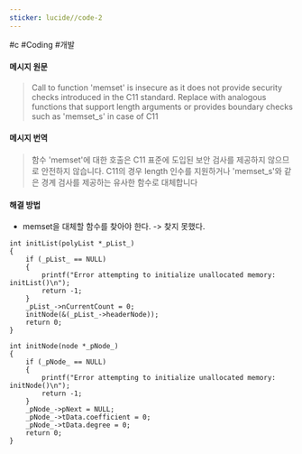 ```yaml
---
sticker: lucide//code-2
---
```

#c #Coding #개발
#### 메시지 원문
> Call to function 'memset' is insecure as it does not provide security checks introduced in the C11 standard. Replace with analogous functions that support length arguments or provides boundary checks such as 'memset_s' in case of C11

#### 메시지 번역
> 함수 'memset'에 대한 호출은 C11 표준에 도입된 보안 검사를 제공하지 않으므로 안전하지 않습니다. C11의 경우 length 인수를 지원하거나 'memset_s'와 같은 경계 검사를 제공하는 유사한 함수로 대체합니다

#### 해결 방법
- memset을 대체할 함수를 찾아야 한다. -> 찾지 못했다.

```
int initList(polyList *_pList_)
{
	if (_pList_ == NULL)
	{
		printf("Error attempting to initialize unallocated memory: initList()\n");
		return -1;
	}
	_pList_->nCurrentCount = 0;
	initNode(&(_pList_->headerNode));
	return 0;
}
```


```
int initNode(node *_pNode_)
{
    if (_pNode_ == NULL)
    {
        printf("Error attempting to initialize unallocated memory: initNode()\n");
        return -1;
    }
    _pNode_->pNext = NULL;
    _pNode_->tData.coefficient = 0;
    _pNode_->tData.degree = 0;
    return 0;
}
```  


